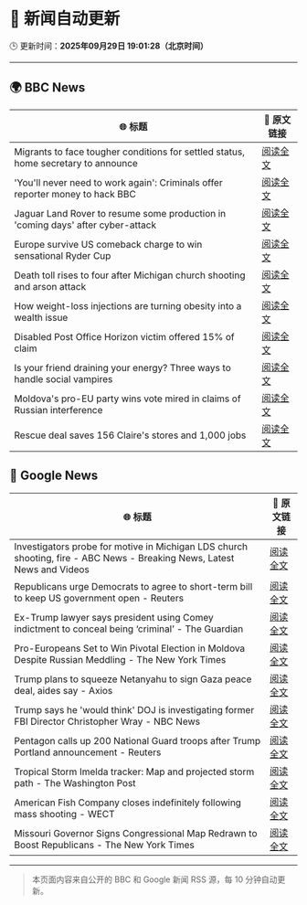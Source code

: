 # 🧠 新闻自动更新

🕒 更新时间：**2025年09月29日 19:01:28（北京时间）**

---

## 🌍 BBC News

| 🌐 标题 | 🔗 原文链接 |
|--------|-------------|
| Migrants to face tougher conditions for settled status, home secretary to announce | [阅读全文](https://www.bbc.com/news/articles/c0m4g3zvy02o?at_medium=RSS&at_campaign=rss) |
| 'You'll never need to work again': Criminals offer reporter money to hack BBC | [阅读全文](https://www.bbc.com/news/articles/c3w5n903447o?at_medium=RSS&at_campaign=rss) |
| Jaguar Land Rover to resume some production in 'coming days' after cyber-attack | [阅读全文](https://www.bbc.com/news/articles/cwydxpdgx61o?at_medium=RSS&at_campaign=rss) |
| Europe survive US comeback charge to win sensational Ryder Cup | [阅读全文](https://www.bbc.com/sport/golf/articles/c0m4g7k4l0yo?at_medium=RSS&at_campaign=rss) |
| Death toll rises to four after Michigan church shooting and arson attack | [阅读全文](https://www.bbc.com/news/articles/ceq2vd15glwo?at_medium=RSS&at_campaign=rss) |
| How weight-loss injections are turning obesity into a wealth issue | [阅读全文](https://www.bbc.com/news/articles/cre5xp83394o?at_medium=RSS&at_campaign=rss) |
| Disabled Post Office Horizon victim offered 15% of claim | [阅读全文](https://www.bbc.com/news/articles/cq5jqxjqj0eo?at_medium=RSS&at_campaign=rss) |
| Is your friend draining your energy? Three ways to handle social vampires | [阅读全文](https://www.bbc.com/news/articles/ceq20p1nr88o?at_medium=RSS&at_campaign=rss) |
| Moldova's pro-EU party wins vote mired in claims of Russian interference | [阅读全文](https://www.bbc.com/news/articles/cx2rdlj8ejgo?at_medium=RSS&at_campaign=rss) |
| Rescue deal saves 156 Claire's stores and 1,000 jobs | [阅读全文](https://www.bbc.com/news/articles/cder59gzx5xo?at_medium=RSS&at_campaign=rss) |

## 📰 Google News

| 🌐 标题 | 🔗 原文链接 |
|--------|-------------|
| Investigators probe for motive in Michigan LDS church shooting, fire - ABC News - Breaking News, Latest News and Videos | [阅读全文](https://news.google.com/rss/articles/CBMiowFBVV95cUxQY3RERnRDeVNzUnd2S1U3dEZ1Snh5WVo0czA3ZmF1Tk9GQk5sdVRzRTkxZWhfYjROWmgyaXY3X2FxVGZlQXV0MW5HQ3V4MW5DbnlRT1RQSDlDWjBDaUpoMDBLUDBPVXVDd3lwUEUzaFhXQlU2SU5hSFVIRlkxUm1hNUdVdzNQLW42TlY5MXkxM1hXazltTnFQQkROcks5R1hISG1N0gGoAUFVX3lxTE9famtfa3RDTWkwVnNOYXpUejUxLXd0Qm1NYnJhYWZ0UjBhdnhXaU9WY1htRWNYZlpXaFFXdnY1aFB4em9kVzFTWWFwd2Z1WHZoQkFIZjJrUFhuZWZSODJtOHVEdENGWGsyUlR6cTREc0I0WkFyR05oMFczU1dudjBaLVpfczg4T2hGVldQS0JfcXN3ZnJoUUprYlpmS1U1bW82b3BjTEJONw?oc=5) |
| Republicans urge Democrats to agree to short-term bill to keep US government open - Reuters | [阅读全文](https://news.google.com/rss/articles/CBMiuAFBVV95cUxQNDRnVDZkWnpWdk1pZV8xVkdfdG90UW5XbHhEcXZjckV3Rk1pOVVVUlhIWkt2UTFLaTRFRkMxWTZIZWEtaVVXYk9TN1hEdjMtbld2V2tTaHR6Z09YZFhJQTNQZlJ6d3o5cXV4WlF3RUc0TXJ6T2FzZ2RfUXJwMk9rekQtMVZxWHdJMUdlclJnckpIOHEyTVFXT0pXQ0VfMFBobzRMdGdUa3Z5ejVMcTEwWF9RUTdHLUNq?oc=5) |
| Ex-Trump lawyer says president using Comey indictment to conceal being ‘criminal’ - The Guardian | [阅读全文](https://news.google.com/rss/articles/CBMijAFBVV95cUxPNHM5bWttUUY1M2Y4T1BDM0NWSjdWb2dUMHIyX09hOGp1ZWNBbF8xZm9LaDN2RGZEYXVWNjJ3NG9IVmdBaWxoNjBDZWZ2SkFMUDQwMkg3bDJPMldHWXpXRVUzTlRFYTZaSFR0V01wYUlWMU51Q1RXY1hBS0RzS0FxNlprSGtLSS02Nkdhdg?oc=5) |
| Pro-Europeans Set to Win Pivotal Election in Moldova Despite Russian Meddling - The New York Times | [阅读全文](https://news.google.com/rss/articles/CBMiggFBVV95cUxQS21RQTFZenVPMHVlRkh5MHZLcEttd1BtVlJhdU4xRHlnMkppb3VzT2ppUndIcEhyZzh5VFJzeUFTdmpocVBXVVYwbkkyVlllTFdnREtMS0VRWU1oZVZjUGhTNzAwamFyUTBRVm1mX3ZvQ0ZzdENFaDNmbDA1ZGhRLUR3?oc=5) |
| Trump plans to squeeze Netanyahu to sign Gaza peace deal, aides say - Axios | [阅读全文](https://news.google.com/rss/articles/CBMihgFBVV95cUxQUnppeVpLakpmYkM3bklyeHgyRmNrcHRvYzVkdGlNVzVZR20tSVZiem12amh5RDRrNElWSWJTQ1BLWFhmRGJNVVd4QUJyRVhLanRFanRkUVhPYXBRNlRxUTlkTTdHMGFaVTI0Q3Q2MExWUUtCTU51amN3MWQ0aWw4VnB2WFlhUQ?oc=5) |
| Trump says he 'would think' DOJ is investigating former FBI Director Christopher Wray - NBC News | [阅读全文](https://news.google.com/rss/articles/CBMixgFBVV95cUxOYVJlZDZlZmNNS0JOX1dWMDRqVGkybUM0OEFFZUg3TDlqdTN3MU1QOW1PUEZ6OVFDaHVfSmEwWDk3R0JBVnczSnJURzZxaWxCTnJzT0F5Q2N5UDhkODVXcWl5cVpLbnVSLTdldzFid3Y5NTZLMjBxQTJiMUR3bWViOER6blJGYVJjTlpNMTNaV196Ym43NFVxRzBlVVcweUZLYTRlWEtCTUhJS0R4NHFHakctUXFuem1HTlhNSEdsZFRPQjJHMnfSAVZBVV95cUxOblVMSXBxY19ITzhtR0RhODZjLWp1cVM0Vy1YRXRoYXdUMEdMM09LMFNPZmRLMEZyajJUTVhTUHpjeTRNWmN4ZThNSEFMdGdjeXdWaGE0dw?oc=5) |
| Pentagon calls up 200 National Guard troops after Trump Portland announcement - Reuters | [阅读全文](https://news.google.com/rss/articles/CBMivwFBVV95cUxOMmY4SGpMLTlleU1hZTQwbTNEYUpNSTVJaVJNN0o0XzJldDN2eWRBbkZKRG1uYlZwazdJb0w2Skd5amJUVWh3NGJKLVNRQ0FJREo5VlhpVzgwZHlXaVRhdmlqck1pWnFpX01WOG1keEk5WUhmck5OMTY0b0xpMVE3RWg0TWs3N1p0UHJPQXE0UkZicUFtWFVoQlN5U1drQ1pCZE1ydzl6blV0WFQ5Rld1NVBJV1I0b1RtaUd6Tmxtcw?oc=5) |
| Tropical Storm Imelda tracker: Map and projected storm path - The Washington Post | [阅读全文](https://news.google.com/rss/articles/CBMieEFVX3lxTE5xWUFpaWRyQi1fbHh0bHJWNXBSWmRRQUJkeGcxTDVhSjZZRkpUaTNYY0l2VkxSX2JhSVJYY2xLSFJMNjVMTU1wS3VkVEdyUVhEVjl3cktDNWlUcHVKbjkxSml6cWV4YXFPQ2FFQm9RRVhFUldjLThkYQ?oc=5) |
| American Fish Company closes indefinitely following mass shooting - WECT | [阅读全文](https://news.google.com/rss/articles/CBMinwFBVV95cUxQSFV1c3NrS2lZc1RlSDk4RlVvd3ZVNzV6M1c3U0Qya09JMjBpX0NTZ1IzOU1JY2NuMkE1Q005RjhzUUUyWm5fUkN6QUY3aUVYSFo2ZmVOeG1xN1VJWGFSR3plbXUyd3Y1SmdybjhKNkJJM0E0N1Y4TGpNbVRzaHEzaWc5R0FqbHFOWTd3R2lHQ0pmdVRZY0ltY2tfWTJXM2fSAbMBQVVfeXFMTkRzdXl4U2p3MUpKY01tcHJtUWdUclJFRnpRR0pnSHMwbWV2NlYxZE5rRmVyQ2ZUVjRSTklmVVhxUlJHa3JVN0VlUnRhX1k0MlFCZnFSbU5iUFY4elc5cjhYVVlnOUVQMUY1N2tmX2JFMXNGbTJfekcya1NUQ3dSRm9mLXBvaGRpdVZwZjU1ZTBWdTFpNk5IUVN6Z2I3TWM4eUNtRWNRWHZ4cGhMbkNvQWNXcEk?oc=5) |
| Missouri Governor Signs Congressional Map Redrawn to Boost Republicans - The New York Times | [阅读全文](https://news.google.com/rss/articles/CBMiiwFBVV95cUxPLXZ5d1VQQ1ZzUTBpc0dUQ21IZ25BVXFuQlU1MVY5azNXTkpVRHZNcnFPOFV3cF9vbHFfUThuTHRmM0htR1dkTVUtSFlMYXZyMVpWNHFWNDlqRDdlS3BGd3ltZzBnekRPYWJHajlmckRNTlRNWGdSWDNOVF8tdDVwM0F3MGFVMHJaMDJj?oc=5) |

---
> 本页面内容来自公开的 BBC 和 Google 新闻 RSS 源，每 10 分钟自动更新。